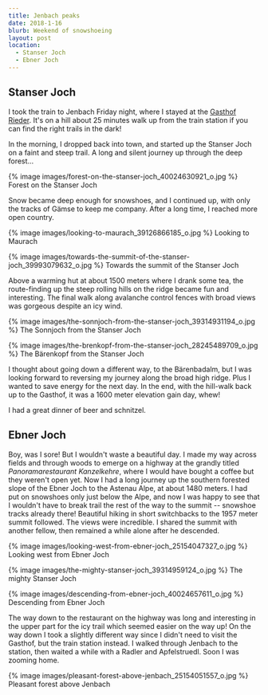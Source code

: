 ```yaml
---
title: Jenbach peaks
date: 2018-1-16
blurb: Weekend of snowshoeing
layout: post
location:
  - Stanser Joch
  - Ebner Joch
---
```


## Stanser Joch 

I took the train to Jenbach Friday night, where I stayed at the
<a href="https://www.gasthof-rieder.at/">Gasthof Rieder</a>. It's
on a hill about 25 minutes walk up from the train station if you
can find the right trails in the dark!

In the morning, I dropped back into town, and started up the
Stanser Joch on a faint and steep trail. A long and silent journey up
through the deep forest...


{% image images/forest-on-the-stanser-joch_40024630921_o.jpg %}
Forest on the Stanser Joch



Snow became deep enough for snowshoes, and I continued up, with only the
tracks of Gämse to keep me company. After a long time, I reached more open
country.

{% image images/looking-to-maurach_39126866185_o.jpg %}
Looking to Maurach


{% image images/towards-the-summit-of-the-stanser-joch_39993079632_o.jpg %}
Towards the summit of the Stanser Joch


Above a warming hut at about 1500 meters where I drank some tea, the route-finding up the
steep rolling hills on the ridge became fun and interesting. The final
walk along avalanche control fences with broad views was gorgeous
despite an icy wind.

{% image images/the-sonnjoch-from-the-stanser-joch_39314931194_o.jpg %}
The Sonnjoch from the Stanser Joch


{% image images/the-brenkopf-from-the-stanser-joch_28245489709_o.jpg %}
The Bärenkopf from the Stanser Joch


I thought about going down a different way, to the Bärenbadalm, but I was looking
forward to reversing my journey along the broad high ridge. Plus I wanted to save
energy for the next day. In the end, with the hill-walk back up to the Gasthof,
it was a 1600 meter elevation gain day, whew!

I had a great dinner of beer and schnitzel.

## Ebner Joch

Boy, was I sore! But I wouldn't waste a beautiful day. I made my way across fields
and through woods to emerge on a highway at the grandly titled
_Panoramarestaurant Kanzelkehre_, where I would have bought a coffee but they
weren't open yet. Now I had a long journey up the southern forested slope of
the Ebner Joch to the Astenau Alpe, at about 1480 meters. I had put on snowshoes
only just below the Alpe, and now I was happy to see that I wouldn't have to
break trail the rest of the way to the summit -- snowshoe tracks already there!
Beautiful hiking in short switchbacks to the 1957 meter summit followed.
The views were incredible. I shared the summit with another fellow, then remained
a while alone after he descended.

{% image images/looking-west-from-ebner-joch_25154047327_o.jpg %}
Looking west from Ebner Joch


{% image images/the-mighty-stanser-joch_39314959124_o.jpg %}
The mighty Stanser Joch


{% image images/descending-from-ebner-joch_40024657611_o.jpg %}
Descending from Ebner Joch


The way down to the restaurant on the highway was long and interesting in the upper
part for the icy trail which seemed easier on the way up! On the way down I
took a slightly different way since I didn't need to visit the Gasthof, but
the train station instead. I walked through Jenbach to the station, then waited
a while with a Radler and Apfelstruedl. Soon I was zooming home.

{% image images/pleasant-forest-above-jenbach_25154051557_o.jpg %}
Pleasant forest above Jenbach





